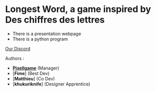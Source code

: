 # Longest Word, a game inspired by Des chiffres des lettres

- There is a presentation webpage
- There is a python program

[Our Discord](https://discord.gg/tAggQPF7Vm)

Authors :
- [**Pixellgame**](https://github.com/Pixellgame) (Manager)
- [**Fime**] (Best Dev)
- [**Matthieu**] (Co Dev)
- [**khukuriknife**] (Designer Apprentice)